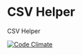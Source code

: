 CSV Helper
==========

CSV Helper


[![Code Climate](https://codeclimate.com/github/jcarlos/csv_helper.png)](https://codeclimate.com/github/jcarlos/csv_helper)
